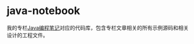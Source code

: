 # java-notebook

我的专栏[Java编程笔记](https://blog.icexmoon.cn/archives/category/%E7%BC%96%E7%A8%8B%E8%AF%AD%E8%A8%80/java-notes)对应的代码库，包含专栏文章相关的所有示例源码和相关设计的工程文件。
